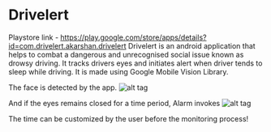 # Drivelert
Playstore link - https://play.google.com/store/apps/details?id=com.drivelert.akarshan.drivelert
Drivelert is an android application that helps to combat a dangerous and unrecognised social issue known as drowsy driving. 
It tracks drivers eyes and initiates alert when driver tends to sleep while driving.
It is made using Google Mobile Vision Library.

The face is detected by the app.
![alt tag](https://github.com/akarshan96/Drivelert/blob/master/main-qimg-407edd0ab59bb2e648a3ce94cdf5452c.png)

And if the eyes remains closed for a time period, Alarm invokes
![alt tag](https://github.com/akarshan96/Drivelert/blob/master/main-qimg-17bd210133da2039886d57c07fee7c88.png)

The time can be customized by the user before the monitoring process!

